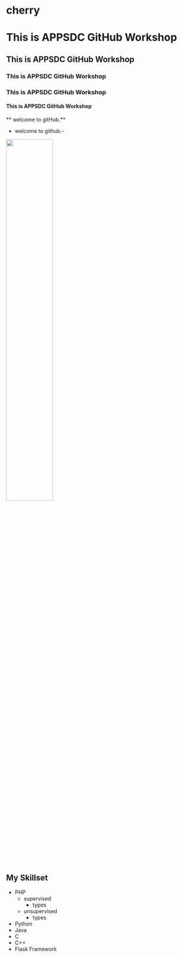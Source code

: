 # cherry
#  This is APPSDC GitHub Workshop
##  This is APPSDC GitHub Workshop
### This is APPSDC GitHub Workshop
### This is APPSDC GitHub Workshop 
#### This is APPSDC GitHub Workshop
** welcome to gitHub.**
- welcome to github.-
<img src='https://m.economictimes.com/thumb/msid-77980445,width-1200,height-900,resizemode-4,imgsize-101503/sbi-agencies.jpg' width=50% height=50%>

 ## My Skillset
 - PHP
   - supervised
      - types
   - unsupervised
     - types
 - Python
 - Java
 - C
 - C++
 - Flask Framework
